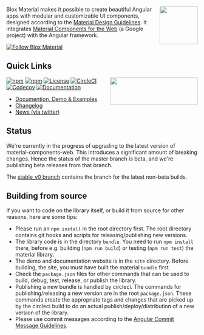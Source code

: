 <a href="https://blox.src.zone/material"><img align="right" src="https://blox.src.zone/assets/bloxmaterial.03ecfe4fa0147a781487749dc1cc4580.svg" width="100" height="100"/></a>

Blox Material makes it possible to create beautiful Angular apps with modular and customizable UI components,
designed according to the [Material Design Guidelines](https://material.io/design/guidelines-overview/).
It integrates [Material Components for the Web](https://github.com/material-components/material-components-web)
(a Google project) with the Angular framework.

[![Follow Blox Material](https://img.shields.io/twitter/url/https/twitter.com/TheSourceZone.svg?style=social&label=Follow\+Blox\+Material)](https://twitter.com/intent/follow?screen_name=TheSourceZone)

## Quick Links
<a href="https://circleci.com/gh/src-zone/material/tree/master"><img align="right" src="https://buildstats.info/circleci/chart/src-zone/material?branch=master&showStats=false" width="231" height="71"/></a>

[![npm](https://img.shields.io/npm/v/@blox/material.svg)](https://www.npmjs.com/package/@blox/material)
[![npm](https://img.shields.io/npm/v/@blox/material/beta.svg)](https://www.npmjs.com/package/@blox/material)
[![License](https://img.shields.io/github/license/src-zone/material.svg)](LICENSE.txt)
[![CircleCI](https://img.shields.io/circleci/project/github/src-zone/material.svg)](https://circleci.com/gh/src-zone/material/tree/master)
[![Codecov](https://img.shields.io/codecov/c/github/src-zone/material)](https://codecov.io/gh/src-zone/material)
[![Documentation](https://img.shields.io/badge/demo-website-lightgrey.svg)](https://blox.src.zone/material)
* [Documention, Demo & Examples](https://blox.src.zone/material)
* [Changelog](https://github.com/src-zone/material/blob/master/bundle/CHANGELOG.md)
* [News (via twitter)](https://twitter.com/TheSourceZone)

## Status

We're currently in the progress of upgrading to the latest version of material-components-web. This
introduces a significant amount of breaking changes. Hence the status of the master branch is beta, and we're
publishing beta releases from that branch.

The [stable_v0 branch](https://github.com/src-zone/material/tree/stable_v0) contains the branch for the latest
non-beta builds.

## Building from source

If you want to code on the library itself, or build it from source for other reasons, here are
some tips:

* Please run an `npm install` in the root directory first. The root directory contains git hooks
  and scripts for releasing/publishing new versions.
* The library code is in the directory `bundle`. You need to run `npm install` there, before
  e.g. building (`npm run build`) or testing (`npm run test`) the material library.
* The demo and documentation website is in the `site` directory. Before building, the site,
  you must have built the material `bundle` first.
* Check the `package.json` files for other commands that can be used to build, debug, test,
  release, or publish the library.
* Publishing a new bundle is handled by circleci. The commands for publishing/releasing a new
  version are in the root `package.json`. These commands create the appropriate tags and changes
  that are picked up by the circleci build to do an actual publish/deploy/distribution of a new
  version of the library.
* Please use commit messages according to the [Angular Commit Message Guidelines](https://github.com/angular/angular/blob/master/CONTRIBUTING.md#-commit-message-guidelines).
